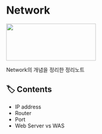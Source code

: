 # Network

<p><img src="" width="240" height="100"></p>

Network의 개념을 정리한 정리노트

## 🏷️ Contents

- IP address
- Router
- Port
- Web Server vs WAS
